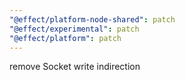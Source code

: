 ```yaml
---
"@effect/platform-node-shared": patch
"@effect/experimental": patch
"@effect/platform": patch
---
```


remove Socket write indirection
